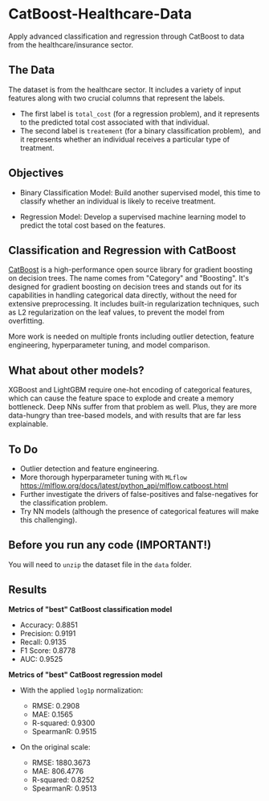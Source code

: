 # CatBoost-Healthcare-Data
Apply advanced classification and regression through CatBoost to data from the healthcare/insurance sector.

## The Data
The dataset is from the healthcare sector. It includes a variety of input features along with two crucial columns that represent the labels. 
- The first label is `total_cost` (for a regression problem), and it represents to the predicted total cost associated with that individual.
- The second label is `treatement` (for a binary classification problem),  and it represents whether an individual receives a particular type of treatment.

## Objectives
- Binary Classification Model: Build another supervised model, this time to classify whether an individual is likely to receive treatment. 

- Regression Model: Develop a supervised machine learning model to predict the total cost based on the features.

## Classification and Regression with CatBoost
[CatBoost](https://catboost.ai/) is a high-performance open source library for gradient boosting on decision trees. The name comes from "Category" and "Boosting". It's designed for gradient boosting on decision trees and stands out for its capabilities in handling categorical data directly, without the need for extensive preprocessing. It includes built-in regularization techniques, such as L2 regularization on the leaf values, to prevent the model from overfitting.

More work is needed on multiple fronts including outlier detection, feature engineering, hyperparameter tuning, and model comparison.

## What about other models?
XGBoost and LightGBM require one-hot encoding of categorical features, which can cause the feature space to explode and create a memory bottleneck. Deep NNs suffer from that problem as well. Plus, they are more data-hungry than tree-based models, and with results that are far less explainable.

## To Do
- Outlier detection and feature engineering.
- More thorough hyperparameter tuning with `MLflow` https://mlflow.org/docs/latest/python_api/mlflow.catboost.html
- Further investigate the drivers of false-positives and false-negatives for the classification problem.
- Try NN models (although the presence of categorical features will make this challenging).

## Before you run any code (**IMPORTANT!**)
You will need to `unzip` the dataset file in the `data` folder.

## Results

**Metrics of "best" CatBoost classification model**
- Accuracy: 0.8851
- Precision: 0.9191
- Recall: 0.9135
- F1 Score: 0.8778
- AUC: 0.9525

**Metrics of "best" CatBoost regression model**
- With the applied `log1p` normalization:
	- RMSE: 0.2908
	- MAE: 0.1565
	- R-squared: 0.9300
	- SpearmanR: 0.9515

- On the original scale:
	- RMSE: 1880.3673
	- MAE: 806.4776
	- R-squared: 0.8252
	- SpearmanR: 0.9513